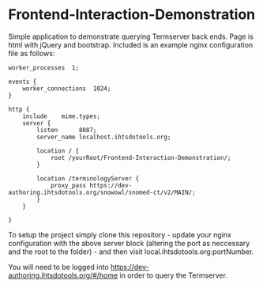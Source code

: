 # Frontend-Interaction-Demonstration
Simple application to demonstrate querying Termserver back ends. Page is html with jQuery and bootstrap. Included is an example nginx configuration file as follows:

```
worker_processes  1;

events {
    worker_connections  1024;
}

http {
    include    mime.types;
    server {
        listen      8087;
        server_name localhost.ihtsdotools.org;

        location / {
            root /yourRoot/Frontend-Interaction-Demonstration/;
        }
        
        location /terminologyServer {
            proxy_pass https://dev-authoring.ihtsdotools.org/snowowl/snomed-ct/v2/MAIN/;
        }
    }
    
}
```

To setup the project simply clone this repository - update your nginx configuration with the above server block (altering the port as neccessary and the root to the folder) - and then visit local.ihtsdotools.org:portNumber.

You will need to be logged into https://dev-authoring.ihtsdotools.org/#/home in order to query the Termserver. 
